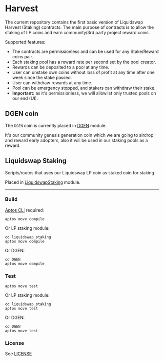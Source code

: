 # Harvest

The current repository contains the first basic version of Liquidswap Harvest (Staking) contracts.
The main purpose of contracts is to allow the staking of LP coins and earn community/3rd party project reward coins.

Supported features:

* The contracts are permissionless and can be used for any Stake/Reward coins pair.
* Each staking pool has a reward rate per second set by the pool creator.
* Rewards can be deposited to a pool at any time.
* User can unstake own coins without loss of profit at any time after one week since the stake passed.
* User can withdraw rewards at any time.
* Pool can be emergency stopped, and stakers can withdraw their stake.
* **Important:** as it's permissionless, we will allowlist only trusted pools on our end (UI).

## DGEN coin

The `DGEN` coin is currently placed in [DGEN](./DGEN) module.

It's our community genesis generation coin which we are going to airdrop and reward
early adopters, also it will be used in our staking pools as a reward.

## Liquidswap Staking

Scripts/routes that uses our Liquidswap LP coin as staked coin for staking.

Placed in [LiquidswapStaking](liquidswap_staking) module.

---

### Build

[Aptos CLI](https://github.com/aptos-labs/aptos-core/releases) required:

    aptos move compile

Or LP staking module:

    cd liquidswap_staking
    aptos move compile
    
Or DGEN:

    cd DGEN
    aptos move compile

### Test

    aptos move test

Or LP staking module:

    cd liquidswap_staking
    aptos move test

Or DGEN:

    cd DGEN
    aptos move test


### License

See [LICENSE](LICENSE)
